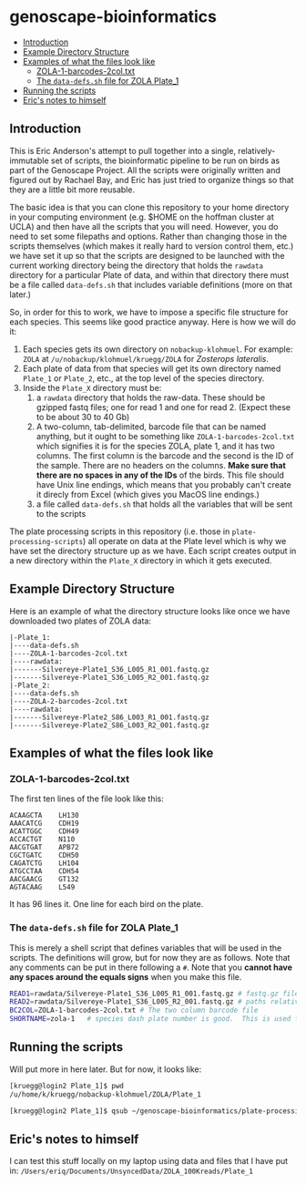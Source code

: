 genoscape-bioinformatics
================

-   [Introduction](#introduction)
-   [Example Directory Structure](#example-directory-structure)
-   [Examples of what the files look like](#examples-of-what-the-files-look-like)
    -   [ZOLA-1-barcodes-2col.txt](#zola-1-barcodes-2col.txt)
    -   [The `data-defs.sh` file for ZOLA Plate\_1](#the-data-defs.sh-file-for-zola-plate_1)
-   [Running the scripts](#running-the-scripts)
-   [Eric's notes to himself](#erics-notes-to-himself)

<!-- README.md is generated from README.Rmd. Please edit that file -->
Introduction
------------

This is Eric Anderson's attempt to pull together into a single, relatively-immutable set of scripts, the bioinformatic pipeline to be run on birds as part of the Genoscape Project. All the scripts were originally written and figured out by Rachael Bay, and Eric has just tried to organize things so that they are a little bit more reusable.

The basic idea is that you can clone this repository to your home directory in your computing environment (e.g. $HOME on the hoffman cluster at UCLA) and then have all the scripts that you will need. However, you do need to set some filepaths and options. Rather than changing those in the scripts themselves (which makes it really hard to version control them, etc.) we have set it up so that the scripts are designed to be launched with the current working directory being the directory that holds the `rawdata` directory for a particular Plate of data, and within that directory there must be a file called `data-defs.sh` that includes variable definitions (more on that later.)

So, in order for this to work, we have to impose a specific file structure for each species. This seems like good practice anyway. Here is how we will do it:

1.  Each species gets its own directory on `nobackup-klohmuel`. For example: `ZOLA` at `/u/nobackup/klohmuel/kruegg/ZOLA` for *Zosterops lateralis*.
2.  Each plate of data from that species will get its own directory named `Plate_1` or `Plate_2`, etc., at the top level of the species directory.
3.  Inside the `Plate_X` directory must be:
    1.  a `rawdata` directory that holds the raw-data. These should be gzipped fastq files; one for read 1 and one for read 2. (Expect these to be about 30 to 40 Gb)
    2.  A two-column, tab-delimited, barcode file that can be named anything, but it ought to be something like `ZOLA-1-barcodes-2col.txt` which signifies it is for the species ZOLA, plate 1, and it has two columns. The first column is the barcode and the second is the ID of the sample. There are no headers on the columns. **Make sure that there are no spaces in any of the IDs** of the birds. This file should have Unix line endings, which means that you probably can't create it direcly from Excel (which gives you MacOS line endings.)
    3.  a file called `data-defs.sh` that holds all the variables that will be sent to the scripts

The plate processing scripts in this repository (i.e. those in `plate-processing-scripts`) all operate on data at the Plate level which is why we have set the directory structure up as we have. Each script creates output in a new directory within the `Plate_X` directory in which it gets executed.

Example Directory Structure
---------------------------

Here is an example of what the directory structure looks like once we have downloaded two plates of ZOLA data:

    |-Plate_1:
    |----data-defs.sh
    |----ZOLA-1-barcodes-2col.txt
    |----rawdata:
    |-------Silvereye-Plate1_S36_L005_R1_001.fastq.gz
    |-------Silvereye-Plate1_S36_L005_R2_001.fastq.gz
    |-Plate_2:
    |----data-defs.sh
    |----ZOLA-2-barcodes-2col.txt
    |----rawdata:
    |-------Silvereye-Plate2_S86_L003_R1_001.fastq.gz
    |-------Silvereye-Plate2_S86_L003_R2_001.fastq.gz

Examples of what the files look like
------------------------------------

### ZOLA-1-barcodes-2col.txt

The first ten lines of the file look like this:

    ACAAGCTA    LH130
    AAACATCG    CDH19
    ACATTGGC    CDH49
    ACCACTGT    N110
    AACGTGAT    APB72
    CGCTGATC    CDH50
    CAGATCTG    LH104
    ATGCCTAA    CDH54
    AACGAACG    GT132
    AGTACAAG    L549

It has 96 lines it. One line for each bird on the plate.

### The `data-defs.sh` file for ZOLA Plate\_1

This is merely a shell script that defines variables that will be used in the scripts. The definitions will grow, but for now they are as follows. Note that any comments can be put in there following a `#`. Note that you **cannot have any spaces around the equals signs** when you make this file.

``` sh
READ1=rawdata/Silvereye-Plate1_S36_L005_R1_001.fastq.gz # fastq.gz file for Read one.
READ2=rawdata/Silvereye-Plate1_S36_L005_R2_001.fastq.gz # paths relative to the Plate_1 directory.
BC2COL=ZOLA-1-barcodes-2col.txt # The two column barcode file
SHORTNAME=zola-1   # species dash plate number is good.  This is used for output later  
```

Running the scripts
-------------------

Will put more in here later. But for now, it looks like:

``` sh
[kruegg@login2 Plate_1]$ pwd
/u/home/k/kruegg/nobackup-klohmuel/ZOLA/Plate_1

[kruegg@login2 Plate_1]$ qsub ~/genoscape-bioinformatics/plate-processing-scripts/01-fastqc.sh 
```

Eric's notes to himself
-----------------------

I can test this stuff locally on my laptop using data and files that I have put in: `/Users/eriq/Documents/UnsyncedData/ZOLA_100Kreads/Plate_1`
